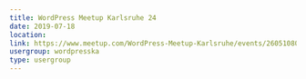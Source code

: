 ```yaml
---
title: WordPress Meetup Karlsruhe 24
date: 2019-07-18
location: 
link: https://www.meetup.com/WordPress-Meetup-Karlsruhe/events/260510800/
usergroup: wordpresska
type: usergroup
---
```

